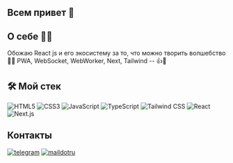 ## Всем привет 👋

## О себе 👨‍💻

Обожаю React js и его экосистему за то, что можно творить волшебство🧙😊
PWA, WebSocket, WebWorker, Next, Tailwind -- 👍💪

## 🛠️ Мой стек

![HTML5](https://img.shields.io/badge/HTML5-Expert-E34F26?style=for-the-badge&logo=html5&logoColor=white)
![CSS3](https://img.shields.io/badge/CSS3-Expert-1572B6?style=for-the-badge&logo=css3&logoColor=white)
![JavaScript](https://img.shields.io/badge/JavaScript-Expert-F7DF1E?style=for-the-badge&logo=javascript&logoColor=black)
![TypeScript](https://img.shields.io/badge/TypeScript-Expert-007ACC?style=for-the-badge&logo=typescript&logoColor=white)
![Tailwind CSS](https://img.shields.io/badge/Tailwind_CSS-Expert-38B2AC?style=for-the-badge&logo=tailwind-css&logoColor=white)
![React](https://img.shields.io/badge/React-Expert-61DAFB?style=for-the-badge&logo=react)
![Next.js](https://img.shields.io/badge/Next.js-Expert-000000?style=for-the-badge&logo=nextdotjs&logoColor=white)

## Контакты

[![telegram](https://img.shields.io/badge/Telegram-0077B5?style=for-the-badge)](https://t.me/RomanN8322)
[![maildotru](https://img.shields.io/badge/Maildotru-0077B5?style=for-the-badge)](https://t.me/RomanN8322)


